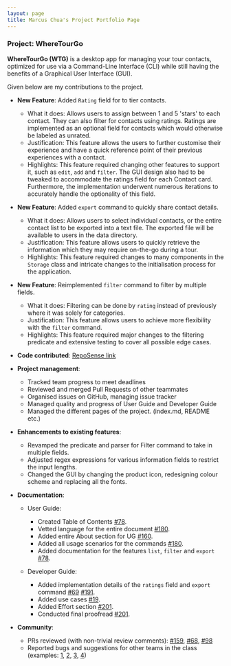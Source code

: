 ```yaml
---
layout: page
title: Marcus Chua's Project Portfolio Page
---
```


### Project: WhereTourGo

**WhereTourGo (WTG)** is a desktop app for managing your tour contacts, optimized for use via a Command-Line Interface (CLI) while still having the benefits of a Graphical User Interface (GUI).

Given below are my contributions to the project.

* **New Feature**: Added `Rating` field for to tier contacts.
  * What it does: Allows users to assign between 1 and 5 'stars' to each contact. They can also filter for contacts using ratings. Ratings are implemented as an optional field for contacts which would otherwise be labeled as unrated.
  * Justification: This feature allows the users to further customise their experience and have a quick reference point of their previous experiences with a contact.
  * Highlights: This feature required changing other features to support it, such as `edit`, `add` and `filter`. The GUI design also had to be tweaked to accommodate the ratings field for each Contact card. Furthermore, the implementation underwent numerous iterations to accurately handle the optionality of this field.


* **New Feature**: Added `export` command to quickly share contact details.
  * What it does: Allows users to select individual contacts, or the entire contact list to be exported into a text file. The exported file will be available to users in the data directory.
  * Justification: This feature allows users to quickly retrieve the information which they may require on-the-go during a tour.
  * Highlights: This feature required changes to many components in the `Storage` class and intricate changes to the initialisation process for the application.


* **New Feature**: Reimplemented `filter` command to filter by multiple fields.
  * What it does: Filtering can be done by `rating` instead of previously where it was solely for categories.
  * Justification: This feature allows users to achieve more flexibility with the `filter` command.
  * Highlights: This feature required major changes to the filtering predicate and extensive testing to cover all possible edge cases.


* **Code contributed**: [RepoSense link](https://nus-cs2103-ay2122s1.github.io/tp-dashboard/?search=marcuschj&sort=groupTitle&sortWithin=title&since=2021-09-17&timeframe=commit&mergegroup=&groupSelect=groupByRepos&breakdown=true&tabOpen=true)


* **Project management**:
  * Tracked team progress to meet deadlines
  * Reviewed and merged Pull Requests of other teammates
  * Organised issues on GitHub, managing issue tracker
  * Managed quality and progress of User Guide and Developer Guide
  * Managed the different pages of the project. (index.md, README etc.)


* **Enhancements to existing features**:
  * Revamped the predicate and parser for Filter command to take in multiple fields.
  * Adjusted regex expressions for various information fields to restrict the input lengths.
  * Changed the GUI by changing the product icon, redesigning colour scheme and replacing all the fonts.


* **Documentation**:
  * User Guide:
    * Created Table of Contents [\#78](https://github.com/AY2122S1-CS2103T-T12-2/tp/pull/78).
    * Vetted language for the entire document [\#180](https://github.com/AY2122S1-CS2103T-T12-2/tp/pull/180).
    * Added entire About section for UG [\#160](https://github.com/AY2122S1-CS2103T-T12-2/tp/pull/160).
    * Added all usage scenarios for the commands [\#180](https://github.com/AY2122S1-CS2103T-T12-2/tp/pull/180).
    * Added documentation for the features `list`, `filter` and `export` [\#78](https://github.com/AY2122S1-CS2103T-T12-2/tp/pull/78).

  * Developer Guide:
    * Added implementation details of the `ratings` field and `export` command [\#69](https://github.com/AY2122S1-CS2103T-T12-2/tp/pull/69) [\#191](https://github.com/AY2122S1-CS2103T-T12-2/tp/pull/191).
    * Added use cases [\#19](https://github.com/AY2122S1-CS2103T-T12-2/tp/pull/19).
    * Added Effort section [\#201](https://github.com/AY2122S1-CS2103T-T12-2/tp/pull/201).
    * Conducted final proofread [\#201](https://github.com/AY2122S1-CS2103T-T12-2/tp/pull/201).


* **Community**:
  * PRs reviewed (with non-trivial review comments): [\#159](https://github.com/AY2122S1-CS2103T-T12-2/tp/pull/159), [\#68](https://github.com/AY2122S1-CS2103T-T12-2/tp/pull/68), [\#98](https://github.com/AY2122S1-CS2103T-T12-2/tp/pull/98)
  * Reported bugs and suggestions for other teams in the class (examples: [1](https://github.com/marcuschj/ped/issues/13), [2](https://github.com/marcuschj/ped/issues/12), [3](https://github.com/marcuschj/ped/issues/5), [4](https://github.com/marcuschj/ped/issues/2))
